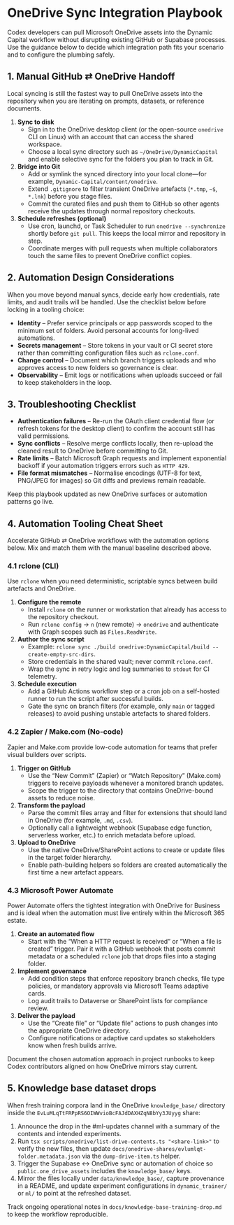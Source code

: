 # OneDrive Sync Integration Playbook

Codex developers can pull Microsoft OneDrive assets into the Dynamic Capital
workflow without disrupting existing GitHub or Supabase processes. Use the
guidance below to decide which integration path fits your scenario and to
configure the plumbing safely.

## 1. Manual GitHub ⇄ OneDrive Handoff

Local syncing is still the fastest way to pull OneDrive assets into the
repository when you are iterating on prompts, datasets, or reference documents.

1. **Sync to disk**
   - Sign in to the OneDrive desktop client (or the open-source `onedrive` CLI
     on Linux) with an account that can access the shared workspace.
   - Choose a local sync directory such as `~/OneDrive/DynamicCapital` and
     enable selective sync for the folders you plan to track in Git.
2. **Bridge into Git**
   - Add or symlink the synced directory into your local clone—for example,
     `Dynamic-Capital/content/onedrive`.
   - Extend `.gitignore` to filter transient OneDrive artefacts (`*.tmp`, `~$`,
     `*.lnk`) before you stage files.
   - Commit the curated files and push them to GitHub so other agents receive
     the updates through normal repository checkouts.
3. **Schedule refreshes (optional)**
   - Use cron, launchd, or Task Scheduler to run `onedrive --synchronize`
     shortly before `git pull`. This keeps the local mirror and repository in
     step.
   - Coordinate merges with pull requests when multiple collaborators touch the
     same files to prevent OneDrive conflict copies.

## 2. Automation Design Considerations

When you move beyond manual syncs, decide early how credentials, rate limits,
and audit trails will be handled. Use the checklist below before locking in a
tooling choice:

- **Identity** – Prefer service principals or app passwords scoped to the
  minimum set of folders. Avoid personal accounts for long-lived automations.
- **Secrets management** – Store tokens in your vault or CI secret store rather
  than committing configuration files such as `rclone.conf`.
- **Change control** – Document which branch triggers uploads and who approves
  access to new folders so governance is clear.
- **Observability** – Emit logs or notifications when uploads succeed or fail to
  keep stakeholders in the loop.

## 3. Troubleshooting Checklist

- **Authentication failures** – Re-run the OAuth client credential flow (or
  refresh tokens for the desktop client) to confirm the account still has valid
  permissions.
- **Sync conflicts** – Resolve merge conflicts locally, then re-upload the
  cleaned result to OneDrive before committing to Git.
- **Rate limits** – Batch Microsoft Graph requests and implement exponential
  backoff if your automation triggers errors such as `HTTP 429`.
- **File format mismatches** – Normalise encodings (UTF-8 for text, PNG/JPEG for
  images) so Git diffs and previews remain readable.

Keep this playbook updated as new OneDrive surfaces or automation patterns go
live.

## 4. Automation Tooling Cheat Sheet

Accelerate GitHub ⇄ OneDrive workflows with the automation options below. Mix
and match them with the manual baseline described above.

### 4.1 rclone (CLI)

Use `rclone` when you need deterministic, scriptable syncs between build
artefacts and OneDrive.

1. **Configure the remote**
   - Install `rclone` on the runner or workstation that already has access to
     the repository checkout.
   - Run `rclone config` → `n` (new remote) → `onedrive` and authenticate with
     Graph scopes such as `Files.ReadWrite`.
2. **Author the sync script**
   - Example:
     `rclone sync ./build onedrive:DynamicCapital/build --create-empty-src-dirs`.
   - Store credentials in the shared vault; never commit `rclone.conf`.
   - Wrap the sync in retry logic and log summaries to `stdout` for CI
     telemetry.
3. **Schedule execution**
   - Add a GitHub Actions workflow step or a cron job on a self-hosted runner to
     run the script after successful builds.
   - Gate the sync on branch filters (for example, only `main` or tagged
     releases) to avoid pushing unstable artefacts to shared folders.

### 4.2 Zapier / Make.com (No-code)

Zapier and Make.com provide low-code automation for teams that prefer visual
builders over scripts.

1. **Trigger on GitHub**
   - Use the “New Commit” (Zapier) or “Watch Repository” (Make.com) triggers to
     receive payloads whenever a monitored branch updates.
   - Scope the trigger to the directory that contains OneDrive-bound assets to
     reduce noise.
2. **Transform the payload**
   - Parse the commit files array and filter for extensions that should land in
     OneDrive (for example, `.md`, `.csv`).
   - Optionally call a lightweight webhook (Supabase edge function, serverless
     worker, etc.) to enrich metadata before upload.
3. **Upload to OneDrive**
   - Use the native OneDrive/SharePoint actions to create or update files in the
     target folder hierarchy.
   - Enable path-building helpers so folders are created automatically the first
     time a new artefact appears.

### 4.3 Microsoft Power Automate

Power Automate offers the tightest integration with OneDrive for Business and is
ideal when the automation must live entirely within the Microsoft 365 estate.

1. **Create an automated flow**
   - Start with the “When a HTTP request is received” or “When a file is
     created” trigger. Pair it with a GitHub webhook that posts commit metadata
     or a scheduled `rclone` job that drops files into a staging folder.
2. **Implement governance**
   - Add condition steps that enforce repository branch checks, file type
     policies, or mandatory approvals via Microsoft Teams adaptive cards.
   - Log audit trails to Dataverse or SharePoint lists for compliance review.
3. **Deliver the payload**
   - Use the “Create file” or “Update file” actions to push changes into the
     appropriate OneDrive directory.
   - Configure notifications or adaptive card updates so stakeholders know when
     fresh builds arrive.

Document the chosen automation approach in project runbooks to keep Codex
contributors aligned on how OneDrive mirrors stay current.

## 5. Knowledge base dataset drops

When fresh training corpora land in the OneDrive `knowledge_base/` directory
inside the `EvLuMLqTtFRPpRS6OIWWvioBcFAJdDAXHZqN8bYy3JUyyg` share:

1. Announce the drop in the #ml-updates channel with a summary of the contents
   and intended experiments.
2. Run `tsx scripts/onedrive/list-drive-contents.ts "<share-link>"` to verify
   the new files, then update
   `docs/onedrive-shares/evlumlqt-folder.metadata.json` via the
   `dump-drive-item.ts` helper.
3. Trigger the Supabase ↔ OneDrive sync or automation of choice so
   `public.one_drive_assets` includes the `knowledge_base/` keys.
4. Mirror the files locally under `data/knowledge_base/`, capture provenance in
   a README, and update experiment configurations in `dynamic_trainer/` or `ml/`
   to point at the refreshed dataset.

Track ongoing operational notes in `docs/knowledge-base-training-drop.md` to
keep the workflow reproducible.
